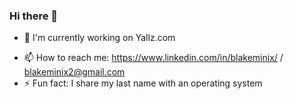### Hi there 👋
- 🔭 I'm currently working on Yallz.com
<!-- - 🌱 I'm currently learning MongoDB, Express.js, and Angular -->
- 📫 How to reach me: https://www.linkedin.com/in/blakeminix/ / blakeminix2@gmail.com
- ⚡ Fun fact: I share my last name with an operating system


<!--
**blakeminix/blakeminix** is a ✨ _special_ ✨ repository because its `README.md` (this file) appears on your GitHub profile.

Here are some ideas to get you started:

- 🔭 I’m currently working on ...
- 🌱 I’m currently learning ...
- 👯 I’m looking to collaborate on ...
- 🤔 I’m looking for help with ...
- 💬 Ask me about ...
- 📫 How to reach me: ...
- 😄 Pronouns: ...
- ⚡ Fun fact: ...
-->
